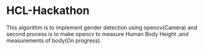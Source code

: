 # HCL-Hackathon
This algorithm is to implement gender detection using opencv(Camera) and second process is to make opencv to measure Human Body Height ,and measurements of body(On progress).
